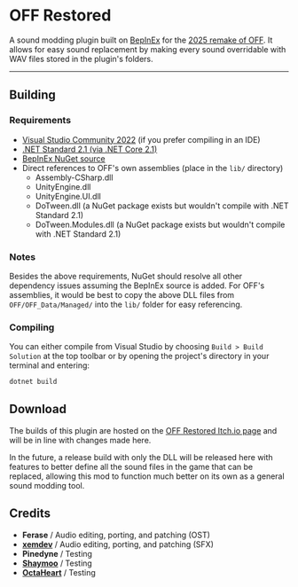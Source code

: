# OFF Restored

A sound modding plugin built on [BepInEx](https://github.com/BepInEx/BepInEx) for the [2025 remake of OFF](https://store.steampowered.com/app/3339880/OFF/). It allows for easy sound replacement by making every sound overridable with WAV files stored in the plugin's folders.

-------------------------------------

## Building

### Requirements

- [Visual Studio Community 2022](https://visualstudio.microsoft.com/vs/) (if you prefer compiling in an IDE)
- [.NET Standard 2.1 (via .NET Core 2.1)](https://dotnet.microsoft.com/en-us/download/dotnet/2.1)
- [BepInEx NuGet source](https://nuget.bepinex.dev/)
- Direct references to OFF's own assemblies (place in the `lib/` directory)
  - Assembly-CSharp.dll
  - UnityEngine.dll
  - UnityEngine.UI.dll
  - DoTween.dll (a NuGet package exists but wouldn't compile with .NET Standard 2.1)
  - DoTween.Modules.dll (a NuGet package exists but wouldn't compile with .NET Standard 2.1)

### Notes

Besides the above requirements, NuGet should resolve all other dependency issues assuming the BepInEx source is added. For OFF's assemblies, it would be best to copy the above DLL files from `OFF/OFF_Data/Managed/` into the `lib/` folder for easy referencing.

### Compiling

You can either compile from Visual Studio by choosing `Build > Build Solution` at the top toolbar or by opening the project's directory in your terminal and entering:

```cmd
dotnet build
```

## Download

The builds of this plugin are hosted on the [OFF Restored Itch.io page](https://ferase.itch.io/off-ost-restored) and will be in line with changes made here.

In the future, a release build with only the DLL will be released here with features to better define all the sound files in the game that can be replaced, allowing this mod to function much better on its own as a general sound modding tool.

## Credits

- **Ferase** / Audio editing, porting, and patching (OST)
- **[xemdev](https://xemdev.itch.io/)** / Audio editing, porting, and patching (SFX)
- **Pinedyne** / Testing
- **[Shaymoo](https://shaymoo.net/)** / Testing
- **[OctaHeart](https://octaheart.tumblr.com/)** / Testing
